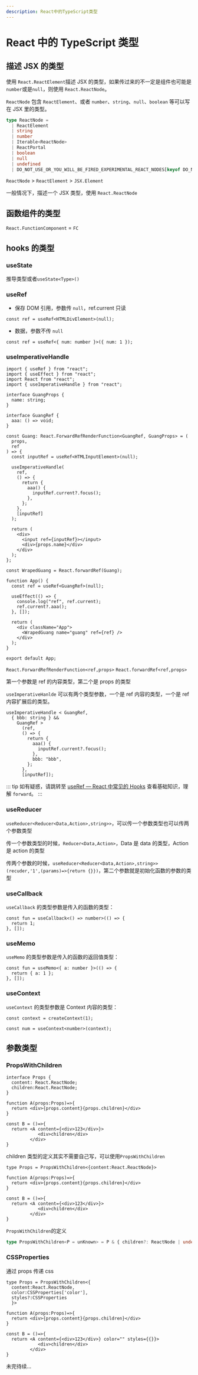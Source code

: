 ```yaml
---
description: React中的TypeScript类型
---
```


# React 中的 TypeScript 类型

## 描述 JSX 的类型

使用 `React.ReactElement`描述 JSX 的类型，如果传过来的不一定是组件也可能是`number`或是`null`，则使用 `React.ReactNode`。

`ReactNode` 包含 `ReactElement`、或者 `number`、`string`、`null`、`boolean` 等可以写在 JSX 里的类型。

```ts
type ReactNode =
  | ReactElement
  | string
  | number
  | Iterable<ReactNode>
  | ReactPortal
  | boolean
  | null
  | undefined
  | DO_NOT_USE_OR_YOU_WILL_BE_FIRED_EXPERIMENTAL_REACT_NODES[keyof DO_NOT_USE_OR_YOU_WILL_BE_FIRED_EXPERIMENTAL_REACT_NODES];
```

`ReactNode` > `ReactElement` > `JSX.Element`

一般情况下，描述一个 JSX 类型，使用 `React.ReactNode`

## 函数组件的类型

`React.FunctionComponent` = `FC`

## hooks 的类型

### useState

推导类型或者`useState<Type>()`

### useRef

- 保存 DOM 引用，参数传 `null`，ref.current 只读

```tsx
const ref = useRef<HTMLDivElement>(null);
```

- 数据，参数不传 `null`

```tsx
const ref = useRef<{ num: number }>({ num: 1 });
```

### useImperativeHandle

```tsx
import { useRef } from "react";
import { useEffect } from "react";
import React from "react";
import { useImperativeHandle } from "react";

interface GuangProps {
  name: string;
}

interface GuangRef {
  aaa: () => void;
}

const Guang: React.ForwardRefRenderFunction<GuangRef, GuangProps> = (
  props,
  ref
) => {
  const inputRef = useRef<HTMLInputElement>(null);

  useImperativeHandle(
    ref,
    () => {
      return {
        aaa() {
          inputRef.current?.focus();
        },
      };
    },
    [inputRef]
  );

  return (
    <div>
      <input ref={inputRef}></input>
      <div>{props.name}</div>
    </div>
  );
};

const WrapedGuang = React.forwardRef(Guang);

function App() {
  const ref = useRef<GuangRef>(null);

  useEffect(() => {
    console.log("ref", ref.current);
    ref.current?.aaa();
  }, []);

  return (
    <div className="App">
      <WrapedGuang name="guang" ref={ref} />
    </div>
  );
}

export default App;
```

`React.ForwardRefRenderFunction<ref,props>`
`React.forwardRef<ref,props>`

第一个参数是 ref 的内容类型，第二个是 props 的类型

`useImperativeHanlde` 可以有两个类型参数，一个是 ref 内容的类型，一个是 ref 内容扩展后的类型。

```tsx
useImperativeHandle < GuangRef,
  { bbb: string } &&
    GuangRef >
      (ref,
      () => {
        return {
          aaa() {
            inputRef.current?.focus();
          },
          bbb: "bbb",
        };
      },
      [inputRef]);
```

::: tip
如有疑惑，请跳转至 [useRef — React 中常见的 Hooks](../React/hooks.md#ref-从子组件传到父组件) 查看基础知识，理解 `forward`。
:::

### useReducer

`useReducer<Reducer<Data,Action>,string>>`，可以传一个参数类型也可以传两个参数类型

传一个参数类型的时候，`Reducer<Data,Action>`，Data 是 data 的类型，Action 是 action 的类型

传两个参数的时候，`useReducer<Reducer<Data,Action>,string>>(recuder,'1',(params)=>{return {}})`，第二个参数就是初始化函数的参数的类型

### useCallback

`useCallback` 的类型参数是传入的函数的类型：

```tsx
const fun = useCallback<() => number>(() => {
  return 1;
}, []);
```

### useMemo

`useMemo` 的类型参数是传入的函数的返回值类型：

```tsx
const fun = useMemo<{ a: number }>(() => {
  return { a: 1 };
}, []);
```

### useContext

`useContext` 的类型参数是 Context 内容的类型：

```tsx
const context = createContext(1);

const num = useContext<number>(context);
```

## 参数类型

### PropsWithChildren

```tsx
interface Props {
  content: React.ReactNode;
  children:React.ReactNode;
}

function A(props:Props)=>{
  return <div>{props.content}{props.children}</div>
}

const B = ()=>{
  return <A content={<div>123</div>}>
            <div>children</div>
         </div>
}

```

children 类型的定义其实不需要自己写，可以使用`PropsWithChildren`

```tsx
type Props = PropsWithChildren<{content:React.ReactNode}>

function A(props:Props)=>{
  return <div>{props.content}{props.children}</div>
}

const B = ()=>{
  return <A content={<div>123</div>}>
            <div>children</div>
         </div>
}

```

`PropsWithChildren`的定义

```ts
type PropsWithChildren<P = unKnown> = P & { children?: ReactNode | undefined };
```

### CSSProperties

通过 props 传递 css

```tsx
type Props = PropsWithChildren<{
  content:React.ReactNode,
  color:CSSProperties['color'],
  styles?:CSSProperties
  }>

function A(props:Props)=>{
  return <div>{props.content}{props.children}</div>
}

const B = ()=>{
  return <A content={<div>123</div>} color="" styles={{}}>
            <div>children</div>
         </div>
}
```

未完待续...
